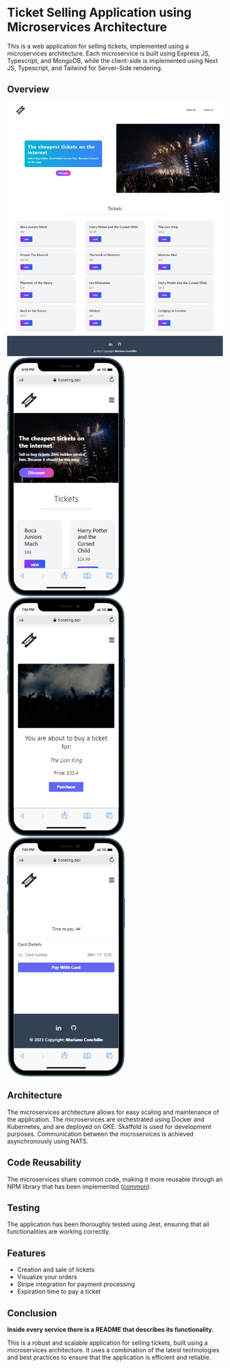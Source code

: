 # Ticket Selling Application using Microservices Architecture

This is a web application for selling tickets, implemented using a microservices architecture. Each microservice is built using Express JS, Typescript, and MongoDB, while the client-side is implemented using Next JS, Typescript, and Tailwind for Server-Side rendering.

## Overview

![screenshot](/images/desk-1.png)
![screenshot](/images/mobile-1.png)
![screenshot](/images/mobile-3.png)
![screenshot](/images/mobile-4.png)

## Architecture

The microservices architecture allows for easy scaling and maintenance of the application. The microservices are orchestrated using Docker and Kubernetes, and are deployed on GKE. Skaffold is used for development purposes. Communication between the microservices is achieved asynchronously using NATS.

## Code Reusability

The microservices share common code, making it more reusable through an NPM library that has been implemented ([common](https://github.com/marianoconchillo/mcticketingapp-common)).

## Testing

The application has been thoroughly tested using Jest, ensuring that all functionalities are working correctly.

## Features

- Creation and sale of tickets
- Visualize your orders
- Stripe integration for payment processing
- Expiration time to pay a ticket

## Conclusion

**Inside every service there is a README that describes its functionality.**

This is a robust and scalable application for selling tickets, built using a microservices architecture. It uses a combination of the latest technologies and best practices to ensure that the application is efficient and reliable.
